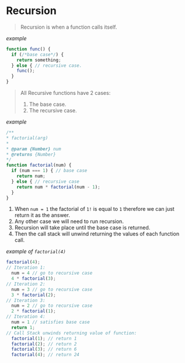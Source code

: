 # Recursion

> Recursion is when a function calls itself.

_example_
```javascript
function func() {
  if (/*base case*/) {
    return something;
  } else { // recursive case.
    func();
  }
}
```

> All Recursive functions have 2 cases:
> 1. The base case.
> 2. The recursive case.

_example_
```javascript
/**
* factorial(arg)
*
* @param {Number} num
* @returns {Number}
*/
function factorial(num) {
  if (num === 1) { // base case
    return num;
  } else { // recursive case
    return num * factorial(num - 1);
  }
}
```
1. When `num = 1` the factorial of `1!` is equal to `1` therefore we can just return it as the answer.
2. Any other case we will need to run recursion.
3. Recursion will take place until the base case is returned.
4. Then the call stack will unwind returning the values of each function call.

_example of `factorial(4)`_
```javascript
factorial(4);
// Iteration 1:
  num = 4 // go to recursive case
  4 * factorial(3);
// Iteration 2:
  num = 3 // go to recursive case
  3 * factorial(2);
// Iteration 3:
  num = 2 // go to recursive case
  2 * factorial(1);
// Iteration 4:
  num = 1 // satisfies base case
  return 1;
// Call Stack unwinds returning value of function:
  factorial(1); // return 1
  factorial(2); // return 2
  factorial(3); // return 6
  factorial(4); // return 24
```